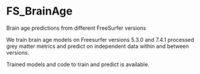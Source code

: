 # FS_BrainAge
Brain age predictions from different FreeSurfer versions

We train brain age models on Freesurfer versions 5.3.0 and 7.4.1 processed grey matter metrics and predict on independent data within and between versions.

Trained models and code to train and predict is available.
